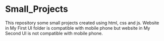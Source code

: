 # Small_Projects
This repository some small projects created using html, css and js.
Website in My First UI folder is compatible with mobile phone but website in My Second UI is not compatible with mobile phone.
